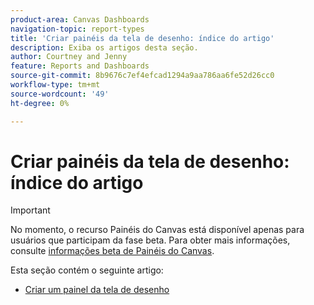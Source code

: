 ```yaml
---
product-area: Canvas Dashboards
navigation-topic: report-types
title: 'Criar painéis da tela de desenho: índice do artigo'
description: Exiba os artigos desta seção.
author: Courtney and Jenny
feature: Reports and Dashboards
source-git-commit: 8b9676c7ef4efcad1294a9aa786aa6fe52d26cc0
workflow-type: tm+mt
source-wordcount: '49'
ht-degree: 0%

---
```


# Criar painéis da tela de desenho: índice do artigo

>[!IMPORTANT]
>
>No momento, o recurso Painéis do Canvas está disponível apenas para usuários que participam da fase beta. Para obter mais informações, consulte [informações beta de Painéis do Canvas](/help/quicksilver/product-announcements/betas/canvas-dashboards-beta/canvas-dashboards-beta-information.md).


Esta seção contém o seguinte artigo:

* [Criar um painel da tela de desenho](/help/quicksilver/reports-and-dashboards/canvas-dashboards/create-dashboards/create-dashboards.md)
